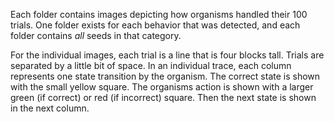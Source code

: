 Each folder contains images depicting how organisms handled their 100 trials. 
One folder exists for each behavior that was detected, and each folder contains _all_ seeds in that category. 

For the individual images, each trial is a line that is four blocks tall. Trials are separated by a little bit of space. 
In an individual trace, each column represents one state transition by the organism. 
The correct state is shown with the small yellow square. 
The organisms action is shown with a larger green (if correct) or red (if incorrect) square. 
Then the next state is shown in the next column. 
